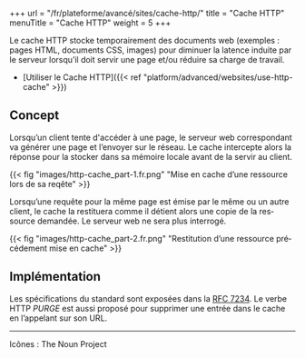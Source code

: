 +++
url = "/fr/plateforme/avancé/sites/cache-http/"
title = "Cache HTTP"
menuTitle = "Cache HTTP"
weight = 5
+++

Le cache HTTP stocke tem­po­rai­re­ment des docu­ments web (exemples : pages HTML, docu­ments CSS, images) pour dimi­nuer la latence induite par le ser­veur lors­qu’il doit ser­vir une page et/ou réduire sa charge de tra­vail.

- [Utiliser le Cache HTTP]({{< ref "platform/advanced/websites/use-http-cache" >}})

## Concept

Lorsqu’un client tente d'accéder à une page, le serveur web correspondant va géné­rer une page et l’en­voyer sur le réseau. Le cache inter­cepte alors la réponse pour la stocker dans sa mémoire locale avant de la ser­vir au client.

{{< fig "images/http-cache_part-1.fr.png" "Mise en cache d’une res­source lors de sa reqête" >}}

Lorsqu’une requête pour la même page est émise par le même ou un autre client, le cache la restituera comme il détient alors une copie de la res­source deman­dée. Le ser­veur web ne sera plus inter­ro­gé.

{{< fig "images/http-cache_part-2.fr.png" "Restitution d’une res­source pré­cé­dement mise en cache" >}}

## Implémentation

Les spé­ci­fi­ca­tions du stan­dard sont exposées dans la [RFC 7234](https://tools.ietf.org/html/rfc7234). Le verbe HTTP _PURGE_ est aussi proposé pour supprimer une entrée dans le cache en l’ap­pe­lant sur son URL.

---
Icônes : The Noun Project
